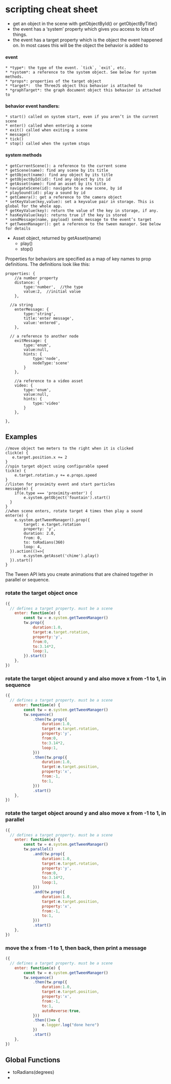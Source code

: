 # scripting cheat sheet

* get an object in the scene with getObjectById() or getObjectByTitle()
* the event has a ‘system’ property which gives you access to lots of things.
* the event has a target property which is the object the event happened on. In most cases this will be the object the behavior is added to

#### event
	* *type*: the type of the event. `tick`, `exit`, etc.
	* *system*: a reference to the system object. See below for system methods.
	* *props*: properties of the target object 
	* *target*:  the ThreeJS object this behavior is attached to
	* *graphTarget*: the graph document object this behavior is attached to
	
#### behavior event handlers:
	* start() called on system start, even if you aren’t in the current scene
	* enter() called when entering a scene
	* exit() called when exiting a scene
	* message()
	* tick()
	* stop() called when the system stops
	
#### system methods
	* getCurrentScene(): a reference to the current scene
	* getScene(name): find any scene by its title
	* getObject(name): find any object by its title
	* getObjectById(id): find any object by its id
	* getAsset(name): find an asset by its title
	* navigateScene(id): navigate to a new scene, by id
	* playSound(id): play a sound by id
	* getCamera(): get a reference to the camera object
	* setKeyValue(key,value): set a keyvalue pair in storage. This is global for the whole app.
	* getKeyValue(key): return the value of the key in storage, if any.
	* hasKeyValue(key): returns true if the key is stored
	* sendMessage(name, payload) sends message to the event’s target
	* getTweenManager(): get a reference to the tween manager. See below for details
	
* Asset object, returned by getAsset(name)
	* play()
	* stop()

Properties for behaviors are specified as a map of key names to prop definitions. The definitions look like this:
```
properties: {
	//a number property
	distance: { 
		type:'number',  //the type
		value:2,  //initial value
	},

  //a string
	enterMessage: {
		type:'string',
		title:'enter message',
		value:'entered',
	},

  // a reference to another node
	exitMessage: {
		type:'enum',
		value:null,
		hints: {
			type:'node',
			nodeType:'scene'
		}
	},

	//a reference to a video asset
	video: {
		type:'enum',
		value:null,
		hints: {
			type:'video'
		}
	},

},
```

## Examples
```
//move object two meters to the right when it is clicked
click(e) {
   e.target.position.x += 2
}
//spin target object using configurable speed
tick(e) {
	e.target.rotation.y += e.props.speed
}
//listen for proximity event and start particles
message(e) {
	if(e.type === 'proximity-enter') {
		e.system.getObject('fountain').start()
  }
}
//when scene enters, rotate target 4 times then play a sound
enter(e) {
	e.system.getTweenManager().prop({
		target: e.target.rotation
		property: 'y',
		duration: 2.0,
		from: 0,
		to: toRadians(360)
		loop: 4,
  }).action(()=>{
		e.system.getAsset('chime').play()
  }).start()
}
```



The Tween API lets you create animations that are chained together in parallel or sequence.


### rotate the target object once
``` javascript
({
  // defines a target property. must be a scene
    enter: function(e) {
        const tw = e.system.getTweenManager()
        tw.prop({
            duration:1.0,
            target:e.target.rotation,
            property:'y',
            from:0,
            to:3.14*2,
            loop:1,
        }).start()
    },
})
```

### rotate the target object around y and also move x from -1 to 1, in sequence
``` javascript
({
  // defines a target property. must be a scene
    enter: function(e) {
        const tw = e.system.getTweenManager()
        tw.sequence()
            .then(tw.prop({
                duration:1.0,
                target:e.target.rotation,
                property:'y',
                from:0,
                to:3.14*2,
                loop:1,
            }))
            .then(tw.prop({
                duration:1.0,
                target:e.target.position,
                property:'x',
                from:-1,
                to:1,
            }))
            .start()
    },
})
```

### rotate the target object around y and also move x from -1 to 1, in parallel
``` javascript
({
  // defines a target property. must be a scene
    enter: function(e) {
        const tw = e.system.getTweenManager()
        tw.parallel()
            .and(tw.prop({
                duration:1.0,
                target:e.target.rotation,
                property:'y',
                from:0,
                to:3.14*2,
                loop:1,
            }))
            .and(tw.prop({
                duration:1.0,
                target:e.target.position,
                property:'x',
                from:-1,
                to:1,
            }))
            .start()
    },
})
```

### move the x from -1 to 1, then back, then print a message
``` javascript
({
  // defines a target property. must be a scene
    enter: function(e) {
        const tw = e.system.getTweenManager()
        tw.sequence()
            .then(tw.prop({
                duration:1.0,
                target:e.target.position,
                property:'x',
                from:-1,
                to:1,
                autoReverse:true,
            }))
            .then(()=> {
                e.logger.log("done here")
            })
            .start()
    },
})
```


## Global Functions
* toRadians(degrees)
* 


